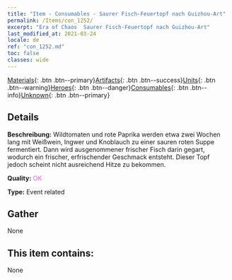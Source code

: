 ```yaml
---
title: "Item - Consumables - Saurer Fisch-Feuertopf nach Guizhou-Art"
permalink: /Items/con_1252/
excerpt: "Era of Chaos  Saurer Fisch-Feuertopf nach Guizhou-Art"
last_modified_at: 2021-03-24
locale: de
ref: "con_1252.md"
toc: false
classes: wide
---
```

 [Materials](/de/Items/){: .btn .btn--primary}[Artifacts](/de/Items/Artifacts/){: .btn .btn--success}[Units](/de/Items/Units/){: .btn .btn--warning}[Heroes](/de/Items/Heroes/){: .btn .btn--danger}[Consumables](/de/Items/Consumables/){: .btn .btn--info}[Unknown](/de/Items/Unknown/){: .btn .btn--primary}

## Details
 **Beschreibung:** Wildtomaten und rote Paprika werden etwa zwei Wochen lang mit Weißwein, Ingwer und Knoblauch zu einer sauren roten Suppe fermentiert. Dann wird ausgenommener frischer Fisch darin gegart, wodurch ein frischer, erfrischender Geschmack entsteht. Dieser Topf jedoch scheint nicht ausreichend Hitze zu bekommen.

 **Quality:** <span style="color: #DA70D6">OK</span>

 **Type:** Event related

## Gather

  None

## This item contains:

  None

